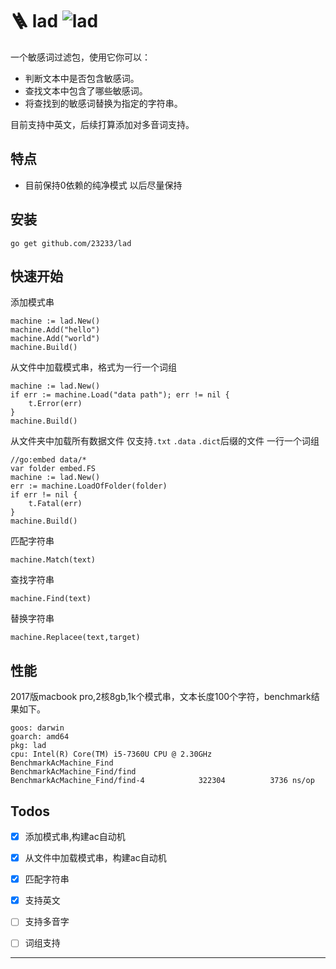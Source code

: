 # 🪜 lad ![lad](https://github.com/23233/lad/actions/workflows/go.yml/badge.svg)

一个敏感词过滤包，使用它你可以：
* 判断文本中是否包含敏感词。
* 查找文本中包含了哪些敏感词。
* 将查找到的敏感词替换为指定的字符串。

目前支持中英文，后续打算添加对多音词支持。

## 特点
* 目前保持0依赖的纯净模式 以后尽量保持

## 安装
```shell script
go get github.com/23233/lad  
```

## 快速开始
添加模式串
```golang
machine := lad.New()
machine.Add("hello")
machine.Add("world")
machine.Build()
```

从文件中加载模式串，格式为一行一个词组
```golang
machine := lad.New()
if err := machine.Load("data path"); err != nil {
    t.Error(err)
}
machine.Build()
```

从文件夹中加载所有数据文件 仅支持`.txt` `.data` `.dict`后缀的文件 一行一个词组
```golang
//go:embed data/*
var folder embed.FS
machine := lad.New()
err := machine.LoadOfFolder(folder)
if err != nil {
    t.Fatal(err)
}
machine.Build()

```

匹配字符串
```golang
machine.Match(text)
```

查找字符串
```golang
machine.Find(text)
```

替换字符串
```golang
machine.Replacee(text,target)
```

## 性能
2017版macbook pro,2核8gb,1k个模式串，文本长度100个字符，benchmark结果如下。
```shell script
goos: darwin
goarch: amd64
pkg: lad
cpu: Intel(R) Core(TM) i5-7360U CPU @ 2.30GHz
BenchmarkAcMachine_Find
BenchmarkAcMachine_Find/find
BenchmarkAcMachine_Find/find-4         	  322304	      3736 ns/op
```


## Todos
- [x] 添加模式串,构建ac自动机
- [x] 从文件中加载模式串，构建ac自动机
- [x] 匹配字符串
- [x] 支持英文
- [ ] 支持多音字
- [ ] 词组支持


<hr>

